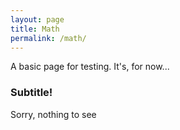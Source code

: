 ```yaml
---
layout: page
title: Math
permalink: /math/
---
```


A basic page for testing. It's, for now...

### Subtitle!

Sorry, nothing to see
